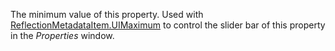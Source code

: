 The minimum value of this property. Used with [ReflectionMetadataItem.UIMaximum](https://developer.roblox.com/api-reference/property/ReflectionMetadataItem/UIMaximum) to control the slider bar of this property in the _Properties_ window.